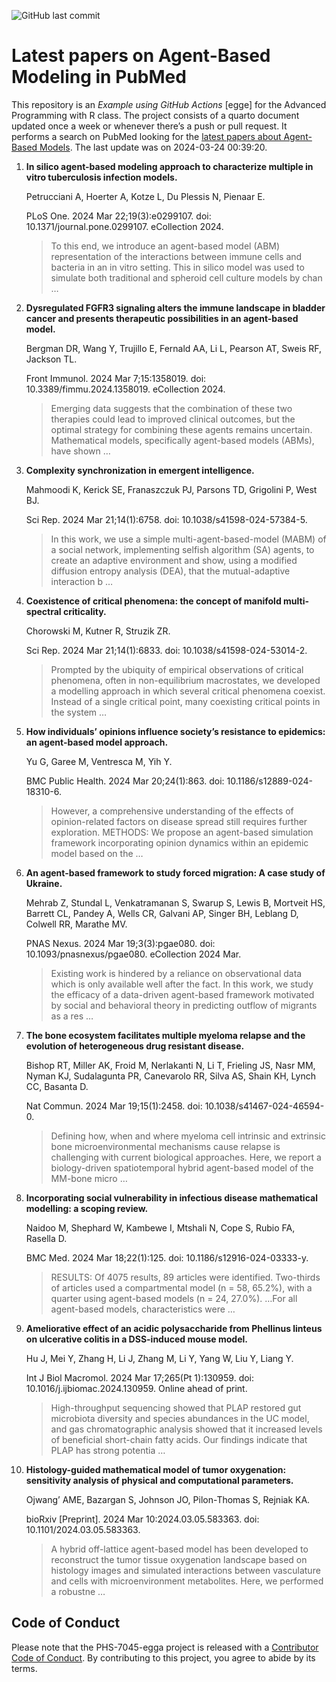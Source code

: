 ![GitHub last
commit](https://img.shields.io/github/last-commit/UofUEpiBio/PHS-7045-egga.png)

# Latest papers on Agent-Based Modeling in PubMed

This repository is an *Example using GitHub Actions* \[egge\] for the
Advanced Programming with R class. The project consists of a quarto
document updated once a week or whenever there’s a push or pull request.
It performs a search on PubMed looking for the <a
href="https://pubmed.ncbi.nlm.nih.gov/?term=agent-based+model&amp;sort=date"
target="_blank">latest papers about Agent-Based Models</a>. The last
update was on 2024-03-24 00:39:20.

<div class="cell">

</div>

1.  **In silico agent-based modeling approach to characterize multiple
    in vitro tuberculosis infection models.**

    Petrucciani A, Hoerter A, Kotze L, Du Plessis N, Pienaar E.

    PLoS One. 2024 Mar 22;19(3):e0299107. doi:
    10.1371/journal.pone.0299107. eCollection 2024.

    > To this end, we introduce an agent-based model (ABM)
    > representation of the interactions between immune cells and
    > bacteria in an in vitro setting. This in silico model was used to
    > simulate both traditional and spheroid cell culture models by chan
    > …

2.  **Dysregulated FGFR3 signaling alters the immune landscape in
    bladder cancer and presents therapeutic possibilities in an
    agent-based model.**

    Bergman DR, Wang Y, Trujillo E, Fernald AA, Li L, Pearson AT, Sweis
    RF, Jackson TL.

    Front Immunol. 2024 Mar 7;15:1358019. doi:
    10.3389/fimmu.2024.1358019. eCollection 2024.

    > Emerging data suggests that the combination of these two therapies
    > could lead to improved clinical outcomes, but the optimal strategy
    > for combining these agents remains uncertain. Mathematical models,
    > specifically agent-based models (ABMs), have shown …

3.  **Complexity synchronization in emergent intelligence.**

    Mahmoodi K, Kerick SE, Franaszczuk PJ, Parsons TD, Grigolini P, West
    BJ.

    Sci Rep. 2024 Mar 21;14(1):6758. doi: 10.1038/s41598-024-57384-5.

    > In this work, we use a simple multi-agent-based-model (MABM) of a
    > social network, implementing selfish algorithm (SA) agents, to
    > create an adaptive environment and show, using a modified
    > diffusion entropy analysis (DEA), that the mutual-adaptive
    > interaction b …

4.  **Coexistence of critical phenomena: the concept of manifold
    multi-spectral criticality.**

    Chorowski M, Kutner R, Struzik ZR.

    Sci Rep. 2024 Mar 21;14(1):6833. doi: 10.1038/s41598-024-53014-2.

    > Prompted by the ubiquity of empirical observations of critical
    > phenomena, often in non-equilibrium macrostates, we developed a
    > modelling approach in which several critical phenomena coexist.
    > Instead of a single critical point, many coexisting critical
    > points in the system …

5.  **How individuals’ opinions influence society’s resistance to
    epidemics: an agent-based model approach.**

    Yu G, Garee M, Ventresca M, Yih Y.

    BMC Public Health. 2024 Mar 20;24(1):863. doi:
    10.1186/s12889-024-18310-6.

    > However, a comprehensive understanding of the effects of
    > opinion-related factors on disease spread still requires further
    > exploration. METHODS: We propose an agent-based simulation
    > framework incorporating opinion dynamics within an epidemic model
    > based on the …

6.  **An agent-based framework to study forced migration: A case study
    of Ukraine.**

    Mehrab Z, Stundal L, Venkatramanan S, Swarup S, Lewis B, Mortveit
    HS, Barrett CL, Pandey A, Wells CR, Galvani AP, Singer BH, Leblang
    D, Colwell RR, Marathe MV.

    PNAS Nexus. 2024 Mar 19;3(3):pgae080. doi:
    10.1093/pnasnexus/pgae080. eCollection 2024 Mar.

    > Existing work is hindered by a reliance on observational data
    > which is only available well after the fact. In this work, we
    > study the efficacy of a data-driven agent-based framework
    > motivated by social and behavioral theory in predicting outflow of
    > migrants as a res …

7.  **The bone ecosystem facilitates multiple myeloma relapse and the
    evolution of heterogeneous drug resistant disease.**

    Bishop RT, Miller AK, Froid M, Nerlakanti N, Li T, Frieling JS, Nasr
    MM, Nyman KJ, Sudalagunta PR, Canevarolo RR, Silva AS, Shain KH,
    Lynch CC, Basanta D.

    Nat Commun. 2024 Mar 19;15(1):2458. doi: 10.1038/s41467-024-46594-0.

    > Defining how, when and where myeloma cell intrinsic and extrinsic
    > bone microenvironmental mechanisms cause relapse is challenging
    > with current biological approaches. Here, we report a
    > biology-driven spatiotemporal hybrid agent-based model of the
    > MM-bone micro …

8.  **Incorporating social vulnerability in infectious disease
    mathematical modelling: a scoping review.**

    Naidoo M, Shephard W, Kambewe I, Mtshali N, Cope S, Rubio FA,
    Rasella D.

    BMC Med. 2024 Mar 18;22(1):125. doi: 10.1186/s12916-024-03333-y.

    > RESULTS: Of 4075 results, 89 articles were identified. Two-thirds
    > of articles used a compartmental model (n = 58, 65.2%), with a
    > quarter using agent-based models (n = 24, 27.0%). …For all
    > agent-based models, characteristics were …

9.  **Ameliorative effect of an acidic polysaccharide from Phellinus
    linteus on ulcerative colitis in a DSS-induced mouse model.**

    Hu J, Mei Y, Zhang H, Li J, Zhang M, Li Y, Yang W, Liu Y, Liang Y.

    Int J Biol Macromol. 2024 Mar 17;265(Pt 1):130959. doi:
    10.1016/j.ijbiomac.2024.130959. Online ahead of print.

    > High-throughput sequencing showed that PLAP restored gut
    > microbiota diversity and species abundances in the UC model, and
    > gas chromatographic analysis showed that it increased levels of
    > beneficial short-chain fatty acids. Our findings indicate that
    > PLAP has strong potentia …

10. **Histology-guided mathematical model of tumor oxygenation:
    sensitivity analysis of physical and computational parameters.**

    Ojwang’ AME, Bazargan S, Johnson JO, Pilon-Thomas S, Rejniak KA.

    bioRxiv \[Preprint\]. 2024 Mar 10:2024.03.05.583363. doi:
    10.1101/2024.03.05.583363.

    > A hybrid off-lattice agent-based model has been developed to
    > reconstruct the tumor tissue oxygenation landscape based on
    > histology images and simulated interactions between vasculature
    > and cells with microenvironment metabolites. Here, we performed a
    > robustne …

## Code of Conduct

Please note that the PHS-7045-egga project is released with a
[Contributor Code of
Conduct](https://contributor-covenant.org/version/2/1/CODE_OF_CONDUCT.html).
By contributing to this project, you agree to abide by its terms.
